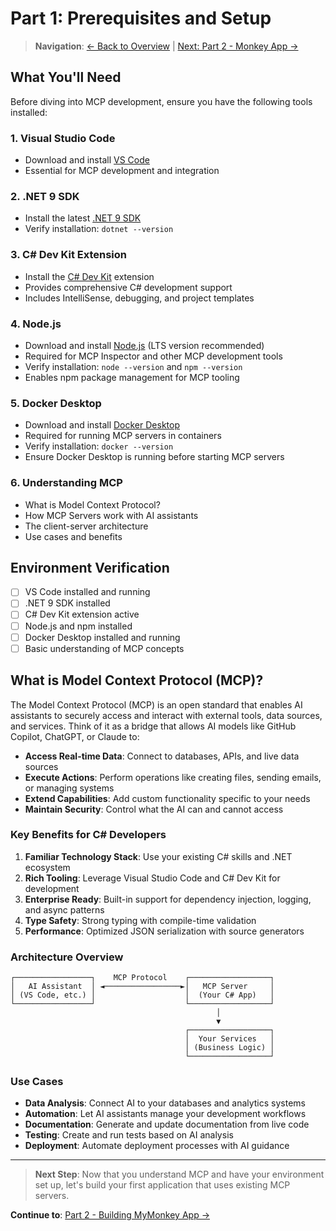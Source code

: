 # Part 1: Prerequisites and Setup

> **Navigation**: [← Back to Overview](README.md) | [Next: Part 2 - Monkey App →](part2-monkey-app.md)

## What You'll Need
Before diving into MCP development, ensure you have the following tools installed:

### 1. Visual Studio Code
- Download and install [VS Code](https://code.visualstudio.com/)
- Essential for MCP development and integration

### 2. .NET 9 SDK
- Install the latest [.NET 9 SDK](https://dotnet.microsoft.com/download/dotnet/9.0)
- Verify installation: `dotnet --version`

### 3. C# Dev Kit Extension
- Install the [C# Dev Kit](https://marketplace.visualstudio.com/items?itemName=ms-dotnettools.csdevkit) extension
- Provides comprehensive C# development support
- Includes IntelliSense, debugging, and project templates

### 4. Node.js
- Download and install [Node.js](https://nodejs.org/) (LTS version recommended)
- Required for MCP Inspector and other MCP development tools
- Verify installation: `node --version` and `npm --version`
- Enables npm package management for MCP tooling

### 5. Docker Desktop
- Download and install [Docker Desktop](https://www.docker.com/products/docker-desktop/)
- Required for running MCP servers in containers
- Verify installation: `docker --version`
- Ensure Docker Desktop is running before starting MCP servers

### 6. Understanding MCP
- What is Model Context Protocol?
- How MCP Servers work with AI assistants
- The client-server architecture
- Use cases and benefits

## Environment Verification
- [ ] VS Code installed and running
- [ ] .NET 9 SDK installed
- [ ] C# Dev Kit extension active
- [ ] Node.js and npm installed
- [ ] Docker Desktop installed and running
- [ ] Basic understanding of MCP concepts

## What is Model Context Protocol (MCP)?

The Model Context Protocol (MCP) is an open standard that enables AI assistants to securely access and interact with external tools, data sources, and services. Think of it as a bridge that allows AI models like GitHub Copilot, ChatGPT, or Claude to:

- **Access Real-time Data**: Connect to databases, APIs, and live data sources
- **Execute Actions**: Perform operations like creating files, sending emails, or managing systems
- **Extend Capabilities**: Add custom functionality specific to your needs
- **Maintain Security**: Control what the AI can and cannot access

### Key Benefits for C# Developers

1. **Familiar Technology Stack**: Use your existing C# skills and .NET ecosystem
2. **Rich Tooling**: Leverage Visual Studio Code and C# Dev Kit for development
3. **Enterprise Ready**: Built-in support for dependency injection, logging, and async patterns
4. **Type Safety**: Strong typing with compile-time validation
5. **Performance**: Optimized JSON serialization with source generators

### Architecture Overview

```
┌─────────────────┐    MCP Protocol    ┌──────────────────┐
│   AI Assistant  │ ◄─────────────────►│   MCP Server     │
│ (VS Code, etc.) │                    │  (Your C# App)   │
└─────────────────┘                    └──────────────────┘
                                              │
                                              ▼
                                       ┌──────────────────┐
                                       │  Your Services   │
                                       │ (Business Logic) │
                                       └──────────────────┘
```

### Use Cases

- **Data Analysis**: Connect AI to your databases and analytics systems
- **Automation**: Let AI assistants manage your development workflows
- **Documentation**: Generate and update documentation from live code
- **Testing**: Create and run tests based on AI analysis
- **Deployment**: Automate deployment processes with AI guidance

---

> **Next Step**: Now that you understand MCP and have your environment set up, let's build your first application that uses existing MCP servers.

**Continue to**: [Part 2 - Building MyMonkey App →](part2-monkey-app.md)
